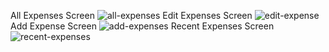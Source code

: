 All Expenses Screen
![all-expenses](https://github.com/user-attachments/assets/29755d3b-a1c9-4152-924e-473770ef986f)
Edit Expenses Screen
![edit-expense](https://github.com/user-attachments/assets/a20e2467-1b47-406a-a4b8-8ac01e5bd2ed)
Add Expense Screen
![add-expenses](https://github.com/user-attachments/assets/d8407e01-68f1-440e-b1e3-d51e78426b4d)
Recent Expenses Screen
![recent-expenses](https://github.com/user-attachments/assets/6d909c9e-c6f6-48a6-a455-cb8b5152acd6)

